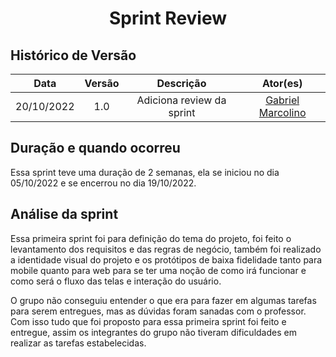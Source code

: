 <h1 align="center">Sprint Review</h1>

## Histórico de Versão

|    Data    | Versão |         Descrição         |                       Ator(es)                       |
| :--------: | :----: | :-----------------------: | :--------------------------------------------------: |
| 20/10/2022 |  1.0   | Adiciona review da sprint | [Gabriel Marcolino](https://github.com/GabrielMR360) |

## Duração e quando ocorreu

Essa sprint teve uma duração de 2 semanas, ela se iniciou no dia 05/10/2022 e se encerrou no dia 19/10/2022.

## Análise da sprint

Essa primeira sprint foi para definição do tema do projeto, foi feito o levantamento dos requisitos e das regras de negócio, também foi realizado a identidade visual do projeto e os protótipos de baixa fidelidade tanto para mobile quanto para web para se ter uma noção de como irá funcionar e como será o fluxo das telas e interação do usuário.

O grupo não conseguiu entender o que era para fazer em algumas tarefas para serem entregues, mas as dúvidas foram sanadas com o professor. Com isso tudo que foi proposto para essa primeira sprint foi feito e entregue, assim os integrantes do grupo não tiveram dificuldades em realizar as tarefas estabelecidas.
